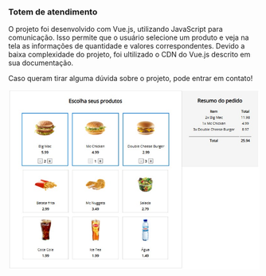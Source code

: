 ### Totem de atendimento

O projeto foi desenvolvido com Vue.js, utilizando JavaScript para comunicação. Isso permite que o usuário selecione um produto e veja na tela as informações de quantidade e valores correspondentes.
Devido a baixa complexidade do projeto, foi ultilizado o CDN do Vue.js descrito em sua documentação.

Caso queram tirar alguma dúvida sobre o projeto, pode entrar em contato!

![imagem do front-end do totem](./img-readme/select.jpeg)

